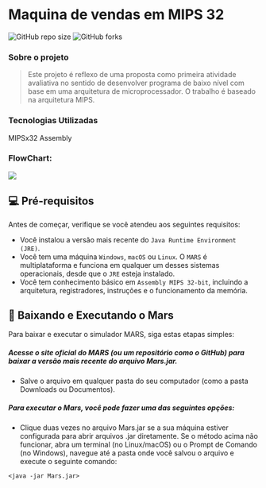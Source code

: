# Maquina de vendas em MIPS 32

![GitHub repo size](https://img.shields.io/github/repo-size/Zev07/Assembly_MIPS32_Seller_Machine?style=for-the-badge)
![GitHub forks](https://img.shields.io/github/forks/Zev07/Assembly_MIPS32_Seller_Machine?style=for-the-badge)


### Sobre o projeto
> Este projeto é reflexo de uma proposta como primeira atividade avaliativa no sentido de desenvolver
programa de baixo nível com base em uma arquitetura de microprocessador. O trabalho é baseado
na arquitetura MIPS.


### Tecnologias Utilizadas
MIPSx32 Assembly

### FlowChart:
[![](https://mermaid.ink/img/pako:eNqNlN9u2jAUxl_F8g2ZBCyBFEKkdVoDtLSFQUG7aKiQiQ2xltjIcVhXxNP0YtrFLvcEvNgcJ-k_VGlRFMX27zvn2OeTdzDgmEAXriL-IwiRkGDWnTOgni_-gB3-BJS7YIgouwO12ik4M6Y0TiMkQI9JgTACmIAuZSGhgn_IhWea9AwvRLECAxQFmWKxRREXC8oSIigu4fybpMu1QJsQ9FN2-HX4S5J8vuu_o86r6RlTnqWQHPMEqFdDJAEllhRZehrv-zdEcsGU4lsGghmXKAKDMmbOEoZfluZp6fkuV4zRmoPTT4UeczAWHKeSf96_1JwrDRgdHrnWXvi9e7qkAlRylSouXdGAEiZJpUh6ocmB3yVbHm1JWSBRxxwQIZAouIHmbv0-jYvs6txidHeUXbVJo5fG6-QbtYFKcSqXmrh6Q6iwm3xTJXeluWvDK3oBZoIHZQOv9eLwKYheK5VDvTg6soLMoAWXNKYP6D-98NV_T56bYfxc30TiemZM7_Abq4nk45ATjEozjDU-Mbo0kYIuU1U1f7WliQZunt1y1IY3HhlpwdQvKRUNsQSp6h9LV03zxsEqXCuvQVeKlFRhTESMsiHcZdgcypDEZA5d9YuR-D6Hc7ZXmg1it5zHpUzwdB1Cd4WiRI3SDUaSdCnKrPA0K1SNRHg8ZRK67c6JDgLdHbyHbs0-qbc6TdM0O07btixTrf5U0w3TrFvNjmU3222n2Wk4jX0VPujEVr1h2Xaz5ThOq2O3W81GFRJM1QEN8wtE3yP7fyvHXAQ?type=png)](https://mermaid.live/edit#pako:eNqNlN9u2jAUxl_F8g2ZBCyBFEKkdVoDtLSFQUG7aKiQiQ2xltjIcVhXxNP0YtrFLvcEvNgcJ-k_VGlRFMX27zvn2OeTdzDgmEAXriL-IwiRkGDWnTOgni_-gB3-BJS7YIgouwO12ik4M6Y0TiMkQI9JgTACmIAuZSGhgn_IhWea9AwvRLECAxQFmWKxRREXC8oSIigu4fybpMu1QJsQ9FN2-HX4S5J8vuu_o86r6RlTnqWQHPMEqFdDJAEllhRZehrv-zdEcsGU4lsGghmXKAKDMmbOEoZfluZp6fkuV4zRmoPTT4UeczAWHKeSf96_1JwrDRgdHrnWXvi9e7qkAlRylSouXdGAEiZJpUh6ocmB3yVbHm1JWSBRxxwQIZAouIHmbv0-jYvs6txidHeUXbVJo5fG6-QbtYFKcSqXmrh6Q6iwm3xTJXeluWvDK3oBZoIHZQOv9eLwKYheK5VDvTg6soLMoAWXNKYP6D-98NV_T56bYfxc30TiemZM7_Abq4nk45ATjEozjDU-Mbo0kYIuU1U1f7WliQZunt1y1IY3HhlpwdQvKRUNsQSp6h9LV03zxsEqXCuvQVeKlFRhTESMsiHcZdgcypDEZA5d9YuR-D6Hc7ZXmg1it5zHpUzwdB1Cd4WiRI3SDUaSdCnKrPA0K1SNRHg8ZRK67c6JDgLdHbyHbs0-qbc6TdM0O07btixTrf5U0w3TrFvNjmU3222n2Wk4jX0VPujEVr1h2Xaz5ThOq2O3W81GFRJM1QEN8wtE3yP7fyvHXAQ)


## 💻 Pré-requisitos

Antes de começar, verifique se você atendeu aos seguintes requisitos:

- Você instalou a versão mais recente do `Java Runtime Environment (JRE)`.
- Você tem uma máquina `Windows`, `macOS` ou `Linux`. O `MARS` é multiplataforma e funciona em qualquer um desses sistemas operacionais, desde que o `JRE` esteja instalado.
- Você tem conhecimento básico em `Assembly MIPS 32-bit`, incluindo a arquitetura, registradores, instruções e o funcionamento da memória.

## 🚀 Baixando e Executando o Mars

Para baixar e executar o simulador MARS, siga estas etapas simples:

<h5>Acesse o site oficial do MARS (ou um repositório como o GitHub) para baixar a versão mais recente do arquivo Mars.jar.</h5>

- Salve o arquivo em qualquer pasta do seu computador (como a pasta Downloads ou Documentos).

<h5> Para executar o Mars, você pode fazer uma das seguintes opções:</h5>

- Clique duas vezes no arquivo Mars.jar se a sua máquina estiver configurada para abrir arquivos .jar diretamente.
 Se o método acima não funcionar, abra um terminal (no Linux/macOS) ou o Prompt de Comando (no Windows), navegue até a pasta onde você salvou o arquivo e execute o seguinte comando:
```
<java -jar Mars.jar>
```
